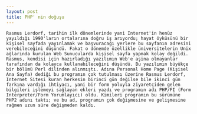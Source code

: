 ```yaml
---
layout: post
title: PHP' nin doğuşu
---
```



    Rasmus Lerdorf, tarihin ilk dönemlerinde yani Internet'in henüz yayıldığı 1990'ların ortalarına doğru iş arıyordu; hayat öyküsünü bir kişisel sayfada yayınlamak ve başvuracağı yerlere bu sayfanın adresini verebileceğini düşündü. Fakat o dönemde özellikle üniversitelerin Unix ağlarında kurulan Web Sunucularda kişisel sayfa yapmak kolay değildi. Rasmus, kendisi için hazırladığı yazılımın Web'e aşina olmayanlar tarafından da kolayca kullanabileceğini düşündü. Bu yazılımın büyükçe bir bölümü Perl dilinden alınmıştı. Adına Personal Home Page (Kişisel Ana Sayfa) dediği bu programın çok tutulması üzerine Rasmus Lerdorf, Internet Sitesi kuran herkesin birinci gün değilse bile ikinci gün farkına vardığı ihtiyacı, yani bir form yoluyla ziyaretçiden gelen bilgileri işlemeyi sağlayan ekleri yazdı ve programın adı PHP/FI (Form Interpreter/Form Yorumlayıcı) oldu. Kimileri programın bu sürümüne PHP2 adını taktı; ve bu ad, programın çok değişmesine ve gelişmesine rağmen uzun süre değişmeden kaldı.


